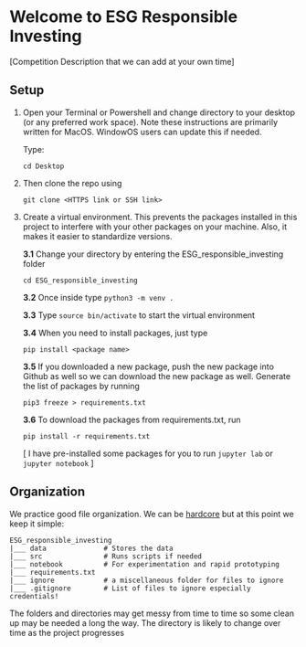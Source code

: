 # Welcome to ESG Responsible Investing

[Competition Description that we can add at your own time]

## Setup
1. Open your Terminal or Powershell and change directory to your desktop (or any preferred work space). Note these instructions are primarily written for MacOS. WindowOS users can update this if needed.

    Type:

    ```cd Desktop```

2. Then clone the repo using 

    ```git clone <HTTPS link or SSH link>```

3. Create a virtual environment. This prevents the packages installed in this project to interfere with your other packages on your machine. Also, it makes it easier to standardize versions. 

    **3.1** Change your directory by entering the ESG_responsible_investing folder
    
    ```cd ESG_responsible_investing```

    **3.2** Once inside type ```python3 -m venv .```

    **3.3** Type ```source bin/activate``` to start the virtual environment

    **3.4** When you need to install packages, just type 
    
    ```pip install <package name>```

    **3.5** If you downloaded a new package, push the new package into Github as well so we can download the new package as well. Generate the list of packages by running 
    
    ```pip3 freeze > requirements.txt```

    **3.6** To download the packages from requirements.txt, run 
    
    ```pip install -r requirements.txt```

    [ I have pre-installed some packages for you to run ```jupyter lab``` or ```jupyter notebook``` ]

## Organization

We practice good file organization. We can be [hardcore](https://www.kdnuggets.com/2018/07/cookiecutter-data-science-organize-data-project.html) but at this point we keep it simple:

```
ESG_responsible_investing
|___ data              # Stores the data
|___ src               # Runs scripts if needed
|___ notebook          # For experimentation and rapid prototyping
|___ requirements.txt
|___ ignore            # a miscellaneous folder for files to ignore
|___ .gitignore        # List of files to ignore especially credentials!
```
The folders and directories may get messy from time to time so some clean up may be needed a long the way. The directory is likely to change over time as the project progresses
